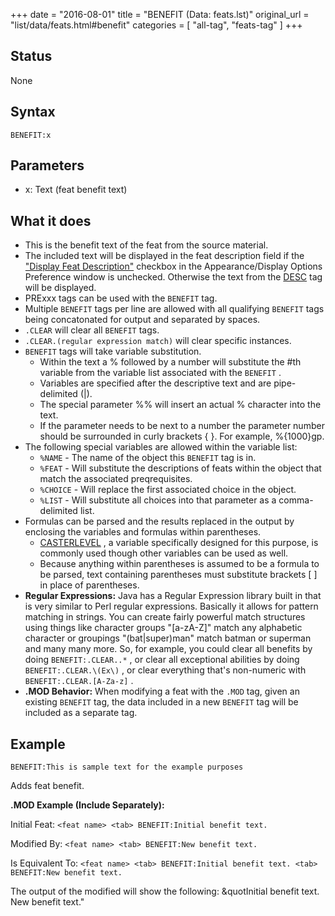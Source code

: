 +++
date = "2016-08-01"
title = "BENEFIT (Data: feats.lst)"
original_url = "list/data/feats.html#benefit"
categories = [ "all-tag", "feats-tag" ]
+++

## Status

None

## Syntax

`BENEFIT:x`

## Parameters

-   x: Text (feat benefit text)



What it does
------------

-   This is the benefit text of the feat from the source material.
-   The included text will be displayed in the feat description field if
    the ["Display Feat
    Description"](/menu/settings/appearance/display.html) checkbox in
    the Appearance/Display Options Preference window is unchecked.
    Otherwise the text from the [DESC](/list/data/feats.html#desc) tag
    will be displayed.
-   PRExxx tags can be used with the `BENEFIT` tag.
-   Multiple `BENEFIT` tags per line are allowed with all qualifying
    `BENEFIT` tags being concatonated for output and separated
    by spaces.
-   `.CLEAR` will clear all `BENEFIT` tags.
-   `.CLEAR.(regular expression match)` will clear specific instances.
-   `BENEFIT` tags will take variable substitution.
    -   Within the text a % followed by a number will substitute the
        \#th variable from the variable list associated with the
        `BENEFIT` .
    -   Variables are specified after the descriptive text and are
        pipe-delimited (|).
    -   The special parameter %% will insert an actual % character into
        the text.
    -   If the parameter needs to be next to a number the parameter
        number should be surrounded in curly brackets { }. For
        example, %{1000}gp.
-   The following special variables are allowed within the variable
    list:
    -   `%NAME` - The name of the object this `BENEFIT` tag is in.
    -   `%FEAT` - Will substitute the descriptions of feats within the
        object that match the associated preqrequisites.
    -   `%CHOICE` - Will replace the first associated choice in
        the object.
    -   `%LIST` - Will substitute all choices into that parameter as a
        comma-delimited list.
-   Formulas can be parsed and the results replaced in the output by
    enclosing the variables and formulas within parentheses.
    -   [CASTERLEVEL](/list/data/feats.html#casterlevel) , a variable
        specifically designed for this purpose, is commonly used though
        other variables can be used as well.
    -   Because anything within parentheses is assumed to be a formula
        to be parsed, text containing parentheses must substitute
        brackets \[ \] in place of parentheses.
-   **Regular Expressions:** Java has a Regular Expression library built
    in that is very similar to Perl regular expressions. Basically it
    allows for pattern matching in strings. You can create fairly
    powerful match structures using things like character groups
    "\[a-zA-Z\]" match any alphabetic character or groupings
    "(bat|super)man" match batman or superman and many many more. So,
    for example, you could clear all benefits by doing
    `BENEFIT:.CLEAR..*` , or clear all exceptional abilities by doing
    `BENEFIT:.CLEAR.\(Ex\)` , or clear everything that's non-numeric
    with `BENEFIT:.CLEAR.[A-Za-z]` .
-   **.MOD Behavior:** When modifying a feat with the `.MOD` tag, given
    an existing `BENEFIT` tag, the data included in a new `BENEFIT` tag
    will be included as a separate tag.

Example
-------

`BENEFIT:This is sample text for the example purposes`

Adds feat benefit.

**.MOD Example (Include Separately):**

Initial Feat: `<feat name> <tab> BENEFIT:Initial benefit text.`

Modified By: `<feat name> <tab> BENEFIT:New benefit text.`

Is Equivalent To:
`<feat name> <tab> BENEFIT:Initial benefit text. <tab> BENEFIT:New benefit text.`

The output of the modified will show the following: &quotInitial benefit
text. New benefit text."

